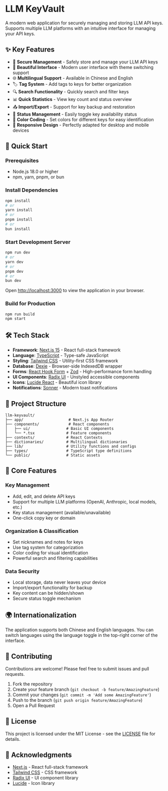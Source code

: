 # LLM KeyVault

A modern web application for securely managing and storing LLM API keys. Supports multiple LLM platforms with an intuitive interface for managing your API keys.

## ✨ Key Features

- 🔐 **Secure Management** - Safely store and manage your LLM API keys
- 🎨 **Beautiful Interface** - Modern user interface with theme switching support
- 🌐 **Multilingual Support** - Available in Chinese and English
- 🏷️ **Tag System** - Add tags to keys for better organization
- 🔍 **Search Functionality** - Quickly search and filter keys
- 📊 **Quick Statistics** - View key count and status overview
- 📤 **Import/Export** - Support for key backup and restoration
- 🎯 **Status Management** - Easily toggle key availability status
- 🎨 **Color Coding** - Set colors for different keys for easy identification
- 📱 **Responsive Design** - Perfectly adapted for desktop and mobile devices

## 🚀 Quick Start

### Prerequisites

- Node.js 18.0 or higher
- npm, yarn, pnpm, or bun

### Install Dependencies

```bash
npm install
# or
yarn install
# or
pnpm install
# or
bun install
```

### Start Development Server

```bash
npm run dev
# or
yarn dev
# or
pnpm dev
# or
bun dev
```

Open [http://localhost:3000](http://localhost:3000) to view the application in your browser.

### Build for Production

```bash
npm run build
npm start
```

## 🛠️ Tech Stack

- **Framework**: [Next.js 15](https://nextjs.org/) - React full-stack framework
- **Language**: [TypeScript](https://www.typescriptlang.org/) - Type-safe JavaScript
- **Styling**: [Tailwind CSS](https://tailwindcss.com/) - Utility-first CSS framework
- **Database**: [Dexie](https://dexie.org/) - Browser-side IndexedDB wrapper
- **Forms**: [React Hook Form](https://react-hook-form.com/) + [Zod](https://zod.dev/) - High-performance form handling
- **UI Components**: [Radix UI](https://www.radix-ui.com/) - Unstyled accessible components
- **Icons**: [Lucide React](https://lucide.dev/) - Beautiful icon library
- **Notifications**: [Sonner](https://sonner.emilkowal.ski/) - Modern toast notifications

## 📁 Project Structure

```
llm-keyvault/
├── app/                    # Next.js App Router
├── components/             # React components
│   ├── ui/                # Basic UI components
│   └── *.tsx              # Feature components
├── contexts/              # React Contexts
├── dictionaries/          # Multilingual dictionaries
├── lib/                   # Utility functions and configs
├── types/                 # TypeScript type definitions
└── public/                # Static assets
```

## 🔧 Core Features

### Key Management
- Add, edit, and delete API keys
- Support for multiple LLM platforms (OpenAI, Anthropic, local models, etc.)
- Key status management (available/unavailable)
- One-click copy key or domain

### Organization & Classification
- Set nicknames and notes for keys
- Use tag system for categorization
- Color coding for visual identification
- Powerful search and filtering capabilities

### Data Security
- Local storage, data never leaves your device
- Import/export functionality for backup
- Key content can be hidden/shown
- Secure status toggle mechanism

## 🌍 Internationalization

The application supports both Chinese and English languages. You can switch languages using the language toggle in the top-right corner of the interface.

## 🤝 Contributing

Contributions are welcome! Please feel free to submit issues and pull requests.

1. Fork the repository
2. Create your feature branch (`git checkout -b feature/AmazingFeature`)
3. Commit your changes (`git commit -m 'Add some AmazingFeature'`)
4. Push to the branch (`git push origin feature/AmazingFeature`)
5. Open a Pull Request

## 📄 License

This project is licensed under the MIT License - see the [LICENSE](LICENSE) file for details.

## 🙏 Acknowledgments

- [Next.js](https://nextjs.org/) - React full-stack framework
- [Tailwind CSS](https://tailwindcss.com/) - CSS framework
- [Radix UI](https://www.radix-ui.com/) - UI component library
- [Lucide](https://lucide.dev/) - Icon library